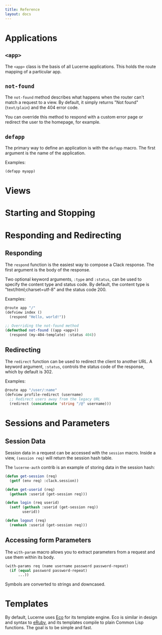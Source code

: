 ```yaml
---
title: Reference
layout: docs
---
```


# Applications

## `<app>`

The `<app>` class is the basis of all Lucerne applications. This holds the route
mapping of a particular app.

## `not-found`

The `not-found` method describes what happens when the router can't match a
request to a view. By default, it simply returns "Not found" (`text/plain`) and
the 404 error code.

You can override this method to respond with a custom error page or redirect the
user to the homepage, for example.

## `defapp`

The primary way to define an application is with the `defapp` macro. The first
argument is the name of the application.

Examples:

~~~lisp
(defapp myapp)
~~~

# Views

# Starting and Stopping

# Responding and Redirecting

## Responding

The `respond` function is the easiest way to compose a Clack response. The first
argument is the body of the response.

Two optional keyword arguments, `:type` and `:status`, can be used to specify the
content type and status code. By default, the content type is
"text/html;charset=utf-8" and the status code 200.

Examples:

~~~lisp
@route app "/"
(defview index ()
  (respond "Hello, world!"))

;; Overriding the not-found method
(defmethod not-found ((app <app>))
  (respond (my-404-template) :status 404))
~~~

## Redirecting

The `redirect` function can be used to redirect the client to another URL. A
keyword argument, `:status`, controls the status code of the response, which by
default is 302.

Examples:

~~~lisp
@route app "/user/:name"
(defview profile-redirect (username)
  ;; Redirect users away from the legacy URL
  (redirect (concatenate 'string "/@" username)))
~~~

# Sessions and Parameters

## Session Data

Session data in a request can be accessed with the `session` macro. Inside a view, `(session req)` will return the session hash table.

The `lucerne-auth` contrib is an example of storing data in the session hash:

~~~lisp
(defun get-session (req)
  (getf (env req) :clack.session))

(defun get-userid (req)
  (gethash :userid (get-session req)))

(defun login (req userid)
  (setf (gethash :userid (get-session req))
        userid))

(defun logout (req)
  (remhash :userid (get-session req)))
~~~

## Accessing form Parameters

The `with-param` macro allows you to extract parameters from a request and use
them within its body.

~~~lisp
(with-params req (name username password password-repeat)
  (if (equal password password-repeat)
      ...))
~~~

Symbols are converted to strings and downcased.

# Templates

By default, Lucerne uses [Eco][eco] for its template engine. Eco is similar in
design and syntax to [eRuby][eruby], and its templates compile to plain Common
Lisp functions. The goal is to be simple and fast.

[eco]: https://github.com/eudoxia0/eco
[eruby]: https://en.wikipedia.org/wiki/ERuby
